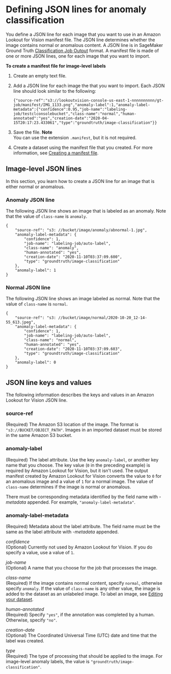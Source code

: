 # Defining JSON lines for anomaly classification<a name="manifest-file-classification"></a>

You define a JSON line for each image that you want to use in an Amazon Lookout for Vision manifest file\. The JSON line determines whether the image contains normal or anomalous content\. A JSON line is in SageMaker Ground Truth [Classification Job Output](https://docs.aws.amazon.com/sagemaker/latest/dg/sms-data-output.html#sms-output-class) format\. A manifest file is made of one or more JSON lines, one for each image that you want to import\. 

**To create a manifest file for image\-level labels**

1. Create an empty text file\.

1. Add a JSON line for each image the that you want to import\. Each JSON line should look similar to the following:

   ```
   {"source-ref":"s3://lookoutvision-console-us-east-1-nnnnnnnnnn/gt-job/manifest/IMG_1133.png","anomaly-label":1,"anomaly-label-metadata":{"confidence":0.95,"job-name":"labeling-job/testclconsolebucket","class-name":"normal","human-annotated":"yes","creation-date":"2020-04-15T20:17:23.433061","type":"groundtruth/image-classification"}}
   ```

1. Save the file\. 
**Note**  
You can use the extension `.manifest`, but it is not required\. 

1. Create a dataset using the manifest file that you created\. For more information, see [Creating a manifest file](manifest-files.md)\. 

 

## Image\-level JSON lines<a name="cd-manifest-classification-json"></a>

In this section, you learn how to create a JSON line for an image that is either normal or anomalous\.

### Anomaly JSON line<a name="classification-anomaly"></a>

The following JSON line shows an image that is labeled as an anomaly\. Note that the value of `class-name` is `anomaly`\. 

```
{
    "source-ref": "s3: //bucket/image/anomaly/abnormal-1.jpg",
    "anomaly-label-metadata": {
        "confidence": 1,
        "job-name": "labeling-job/auto-label",
        "class-name": "anomaly",
        "human-annotated": "yes",
        "creation-date": "2020-11-10T03:37:09.600",
        "type": "groundtruth/image-classification"
    },
    "anomaly-label": 1
}
```

### Normal JSON line<a name="classification-normal"></a>

The following JSON line shows an image labeled as normal\. Note that the value of `class-name` is `normal`\.

```
{
    "source-ref": "s3: //bucket/image/normal/2020-10-20_12-14-55_613.jpeg",
    "anomaly-label-metadata": {
        "confidence": 1,
        "job-name": "labeling-job/auto-label",
        "class-name": "normal",
        "human-annotated": "yes",
        "creation-date": "2020-11-10T03:37:09.603",
        "type": "groundtruth/image-classification"
    },
    "anomaly-label": 0
}
```

## JSON line keys and values<a name="json-line-format"></a>

The following information describes the keys and values in an Amazon Lookout for Vision JSON line\.

### source\-ref<a name="w41aac22c13c25b7c17c11b5"></a>

\(Required\) The Amazon S3 location of the image\. The format is `"s3://BUCKET/OBJECT_PATH"`\. Images in an imported dataset must be stored in the same Amazon S3 bucket\. 

### anomaly\-label<a name="w41aac22c13c25b7c17c11b7"></a>

\(Required\) The label attribute\. Use the key `anomaly-label`, or another key name that you choose\. The key value \(`0` in the preceding example\) is required by Amazon Lookout for Vision, but it isn't used\. The output manifest created by Amazon Lookout for Vision converts the value to `0` for an anomalous image and a value of `1` for a normal image\. The value of `class-name` determines if the image is normal or anomalous\. 

There must be corresponding metadata identified by the field name with *\-metadata* appended\. For example, `"anomaly-label-metadata"`\. 

### anomaly\-label\-metadata<a name="w41aac22c13c25b7c17c11b9"></a>

\(Required\) Metadata about the label attribute\. The field name must be the same as the label attribute with *\-metadata* appended\. 

*confidence*  
\(Optional\) Currently not used by Amazon Lookout for Vision\. If you do specify a value, use a value of `1`\. 

*job\-name*  
\(Optional\) A name that you choose for the job that processes the image\. 

*class\-name*  
\(Required\) If the image contains normal content, specify `normal`, otherwise specify `anomaly`\. If the value of `class-name` is any other value, the image is added to the dataset as an unlabeled image\. To label an image, see [Editing your dataset](edit-dataset.md)\. 

*human\-annotated*  
\(Required\) Specify `"yes"`, if the annotation was completed by a human\. Otherwise, specify `"no"`\. 

*creation\-date*   
\(Optional\) The Coordinated Universal Time \(UTC\) date and time that the label was created\. 

*type*  
\(Required\) The type of processing that should be applied to the image\. For image\-level anomaly labels, the value is `"groundtruth/image-classification"`\. 